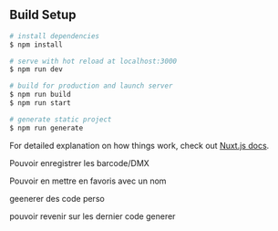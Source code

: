## Build Setup

```bash
# install dependencies
$ npm install

# serve with hot reload at localhost:3000
$ npm run dev

# build for production and launch server
$ npm run build
$ npm run start

# generate static project
$ npm run generate
```

For detailed explanation on how things work, check out [Nuxt.js docs](https://nuxtjs.org).

Pouvoir enregistrer les barcode/DMX

Pouvoir en mettre en favoris avec un nom

geenerer des code perso

pouvoir revenir sur les dernier code generer
